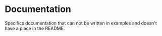 # Documentation

Specifics documentation that can not be written in examples and doesn't have a place in the README.